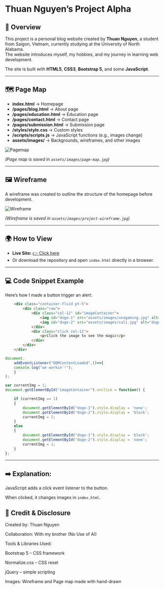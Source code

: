 # Thuan Nguyen’s Project Alpha

## 📌 Overview
This project is a personal blog website created by **Thuan Nguyen**, a student from Saigon, Vietnam, currently studying at the University of North Alabama.  
The website introduces myself, my hobbies, and my journey in learning web development.  

The site is built with **HTML5**, **CSS3**, **Bootstrap 5**, and some **JavaScript**.  

---

## 🗺️ Page Map
- **index.html** → Homepage
- **/pages/blog.html** → About page  
- **/pages/education.html** → Education page  
- **/pages/contact.html** → Contact page 
- **/pages/submission.html** → Submission page 
- **/styles/style.css** → Custom styles  
- **/scripts/scripts.js** → JavaScript functions (e.g., images change)  
- **assets/images/** → Backgrounds, wireframes, and other images  

![Pagemap](https://github.com/Kise1205/Project-Alpha/issues/5#issue-3423906125)

*(Page map is saved in `assets/images/page-map.jpg`)*  

---

## 🖼️ Wireframe
A wireframe was created to outline the structure of the homepage before development.  

![Wireframe](https://github.com/Kise1205/Project-Alpha/issues/3#issue-3423896524)  

*(Wireframe is saved in `assets/images/project-wireframe.jpg`)*  

---

## 🌍 How to View
- **Live Site:** [👉 Click here](https://kise1205.github.io/Project-Alpha/)  
- Or download the repository and open `index.html` directly in a browser.  

---

## 💻 Code Snippet Example
Here’s how I made a button trigger an alert:  

```html
	<div class="container-fluid pt-5">
		<div class="row">
			<div class="col-12" id="imageContainer">
				<img id="doge-1" src="assets/images/unagaming.jpg" alt="doge meme 1">
				<img id="doge-2" src="assets/images/cali.jpg" alt="doge meme 2">
			</div>
			<div class="click col-12">
				<p>Click the image to see the magic</p>
			</div>
		</div>
	</div>
```

```javascript
document.
    addEventListener("DOMContentLoaded",()=>{
    console.log("we workin'!");
    }
);

var currentImg = 1;
document.getElementById("imageContainer").onclick = function() {

    if (currentImg == 1)
    {
        document.getElementById("doge-1").style.display = 'none';
        document.getElementById("doge-2").style.display = 'block';
        currentImg = 2;
    }
    else
    {
        document.getElementById("doge-1").style.display = 'block';
        document.getElementById("doge-2").style.display = 'none';
        currentImg = 1;
    }
};
```

---

## ➡️ Explanation:

JavaScript adds a click event listener to the button.

When clicked, it changes images in `index.html`.

## 🤝 Credit & Disclosure

Created by: Thuan Nguyen

Collaboration: With my brother (No Use of AI)

Tools & Libraries Used:

Bootstrap 5
 – CSS framework

Normalize.css
 – CSS reset

jQuery
 – simple scripting

Images: Wireframe and Page map made with hand-drawn